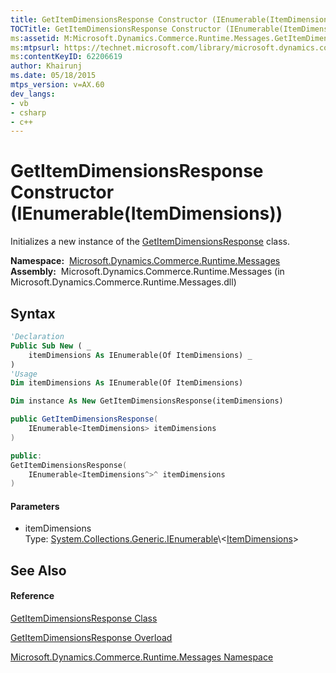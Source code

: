 ```yaml
---
title: GetItemDimensionsResponse Constructor (IEnumerable(ItemDimensions)) (Microsoft.Dynamics.Commerce.Runtime.Messages)
TOCTitle: GetItemDimensionsResponse Constructor (IEnumerable(ItemDimensions))
ms:assetid: M:Microsoft.Dynamics.Commerce.Runtime.Messages.GetItemDimensionsResponse.#ctor(System.Collections.Generic.IEnumerable{Microsoft.Dynamics.Commerce.Runtime.DataModel.ItemDimensions})
ms:mtpsurl: https://technet.microsoft.com/library/microsoft.dynamics.commerce.runtime.messages.getitemdimensionsresponse.getitemdimensionsresponse(v=AX.60)
ms:contentKeyID: 62206619
author: Khairunj
ms.date: 05/18/2015
mtps_version: v=AX.60
dev_langs:
- vb
- csharp
- c++
---
```


# GetItemDimensionsResponse Constructor (IEnumerable(ItemDimensions))

Initializes a new instance of the [GetItemDimensionsResponse](getitemdimensionsresponse-class-microsoft-dynamics-commerce-runtime-messages.md) class.

**Namespace:**  [Microsoft.Dynamics.Commerce.Runtime.Messages](microsoft-dynamics-commerce-runtime-messages-namespace.md)  
**Assembly:**  Microsoft.Dynamics.Commerce.Runtime.Messages (in Microsoft.Dynamics.Commerce.Runtime.Messages.dll)

## Syntax

``` vb
'Declaration
Public Sub New ( _
    itemDimensions As IEnumerable(Of ItemDimensions) _
)
'Usage
Dim itemDimensions As IEnumerable(Of ItemDimensions)

Dim instance As New GetItemDimensionsResponse(itemDimensions)
```

``` csharp
public GetItemDimensionsResponse(
    IEnumerable<ItemDimensions> itemDimensions
)
```

``` c++
public:
GetItemDimensionsResponse(
    IEnumerable<ItemDimensions^>^ itemDimensions
)
```

#### Parameters

  - itemDimensions  
    Type: [System.Collections.Generic.IEnumerable](https://technet.microsoft.com/library/9eekhta0\(v=ax.60\))\<[ItemDimensions](itemdimensions-class-microsoft-dynamics-commerce-runtime-datamodel.md)\>  

## See Also

#### Reference

[GetItemDimensionsResponse Class](getitemdimensionsresponse-class-microsoft-dynamics-commerce-runtime-messages.md)

[GetItemDimensionsResponse Overload](getitemdimensionsresponse-constructor-microsoft-dynamics-commerce-runtime-messages.md)

[Microsoft.Dynamics.Commerce.Runtime.Messages Namespace](microsoft-dynamics-commerce-runtime-messages-namespace.md)

